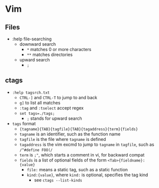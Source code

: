 Vim
===

## Files

- :help file-searching
  - downward search
    - `*` matches 0 or more characters
    - `**` matches directories
  - upward search
    - `;`

## ctags

- `:help tagsrch.txt`
  - `CTRL-]` and `CTRL-T` to jump to and back
  - `g]` to list all matches
  - `:tag` and `:tselect` accept regex
  - `set tags=./tags;`
    - `;` stands for upward search
- `tags` format
  - `{tagname}{TAB}{tagfile}{TAB}{tagaddress}{term}{fields}`
  - `tagname` is an identifier, such as the function name
  - `tagfile` is the file where `tagname` is defined
  - `tagaddress` is the vim excmd to jump to `tagname` in `tagfile`, such as
    `/^#define FOO(/`
  - `term` is `;"`, which starts a comment in vi, for backward compat
  - `fields` is a list of optional fields of the form
    `<Tab>{fieldname}:{value}`
    - `file:` means a static tag, such as a static function
    - `kind:{value}`, where `kind:` is optional, specifies the tag kind
      - see `ctags --list-kinds`
